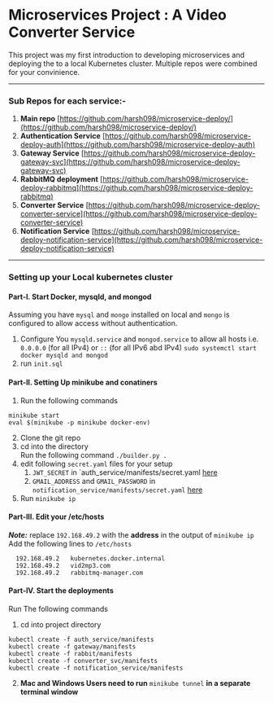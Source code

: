 # Microservices Project : A Video Converter Service
This project was my first introduction to developing microservices and deploying the to a local Kubernetes cluster.
Multiple repos were combined for your convinience.  

------

### Sub Repos for each service:-
1. **Main repo** [https://github.com/harsh098/microservice-deploy/](https://github.com/harsh098/microservice-deploy/)
2. **Authentication Service** [https://github.com/harsh098/microservice-deploy-auth](https://github.com/harsh098/microservice-deploy-auth)
3. **Gateway Service** [https://github.com/harsh098/microservice-deploy-gateway-svc](https://github.com/harsh098/microservice-deploy-gateway-svc)
4. **RabbitMQ deployment** [https://github.com/harsh098/microservice-deploy-rabbitmq](https://github.com/harsh098/microservice-deploy-rabbitmq)
5. **Converter Service** [https://github.com/harsh098/microservice-deploy-converter-service](https://github.com/harsh098/microservice-deploy-converter-service)
6. **Notification Service** [https://github.com/harsh098/microservice-deploy-notification-service](https://github.com/harsh098/microservice-deploy-notification-service)
------

### Setting up your Local kubernetes cluster


#### Part-I. Start Docker, mysqld, and mongod
Assuming you have `mysql` and `mongo` installed on local and `mongo` is configured to allow access without authentication.  

1. Configure You `mysqld.service` and `mongod.service` to allow all hosts i.e. `0.0.0.0` (for all IPv4) or `::` (for all IPv6 abd IPv4) 
`sudo systemctl start docker mysqld and mongod`
2. run `init.sql`
 

#### Part-II. Setting Up minikube and conatiners
1. Run the following commands
  ```
  minikube start
  eval $(minikube -p minikube docker-env)
  ``` 
2. Clone the git repo
3. cd into the directory  
   Run the following command ```./builder.py .```
4. edit following `secret.yaml` files for your setup 
   1. `JWT_SECRET` in `auth_service/manifests/secret.yaml [here](https://github.com/harsh098/microservice-deploy/blob/main/auth_service/manifests/secret.yaml)
   2. `GMAIL_ADDRESS` and `GMAIL_PASSWORD` in `notification_service/manifests/secret.yaml` [here](https://github.com/harsh098/microservice-deploy/blob/main/notification_service/manifests/secret.yaml)
5. Run `minikube ip`

####  Part-III. Edit your /etc/hosts

***Note:*** replace `192.168.49.2` with the **address** in the output of `minikube ip`  
Add the following lines to `/etc/hosts`

```
  192.168.49.2   kubernetes.docker.internal
  192.168.49.2   vid2mp3.com
  192.168.49.2   rabbitmq-manager.com

```


#### Part-IV. Start the deployments
Run The following commands
1. cd into project directory  

```
kubectl create -f auth_service/manifests
kubectl create -f gateway/manifests
kubectl create -f rabbit/manifests
kubectl create -f converter_svc/manifests
kubectl create -f notification_service/manifests
```
2. **Mac and Windows Users need to run** `minikube tunnel` **in a separate terminal window**

